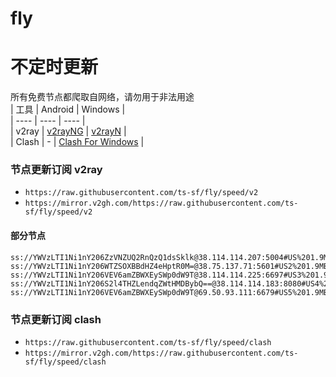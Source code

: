 # fly
# 不定时更新
所有免费节点都爬取自网络，请勿用于非法用途  
|  工具  | Android  | Windows  |  
|  ----  | ----   | ----  |  
| v2ray  | [v2rayNG](https://github.com/2dust/v2rayNG/releases) | [v2rayN](https://github.com/2dust/v2rayN/releases) |  
| Clash  | - | [Clash For Windows](https://github.com/2dust/clashN/releases) | 
  
### 节点更新订阅  v2ray
- `https://raw.githubusercontent.com/ts-sf/fly/speed/v2`  
- `https://mirror.v2gh.com/https://raw.githubusercontent.com/ts-sf/fly/speed/v2`  

#### 部分节点  
``` 
ss://YWVzLTI1Ni1nY206ZzVNZUQ2RnQzQ1dsSklk@38.114.114.207:5004#US%201.9MB%2Fs
ss://YWVzLTI1Ni1nY206WTZSOXBBdHZ4eHptR0M=@38.75.137.71:5601#US2%201.9MB%2Fs
ss://YWVzLTI1Ni1nY206VEV6amZBWXEySWp0dW9T@38.114.114.225:6697#US3%201.9MB%2Fs
ss://YWVzLTI1Ni1nY206S2l4THZLendqZWtHMDBybQ==@38.114.114.183:8080#US4%201.9MB%2Fs
ss://YWVzLTI1Ni1nY206VEV6amZBWXEySWp0dW9T@69.50.93.111:6679#US5%201.9MB%2Fs
```
### 节点更新订阅  clash
- `https://raw.githubusercontent.com/ts-sf/fly/speed/clash`  
- `https://mirror.v2gh.com/https://raw.githubusercontent.com/ts-sf/fly/speed/clash`  


